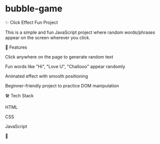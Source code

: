 # bubble-game
✨ Click Effect Fun Project

This is a simple and fun JavaScript project where random words/phrases appear on the screen wherever you click.

🚀 Features

Click anywhere on the page to generate random text

Fun words like "Hi", "Love U", "Challooo" appear randomly

Animated effect with smooth positioning

Beginner-friendly project to practice DOM manipulation

🛠️ Tech Stack

HTML

CSS

JavaScript

📸
